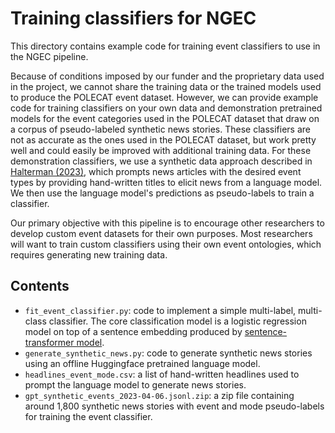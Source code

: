 # Training classifiers for NGEC

This directory contains example code for training event classifiers to use in the NGEC pipeline.

Because of conditions imposed by our funder and the proprietary data used in the project, we cannot share the training data or the trained models used to produce the POLECAT event dataset. However, we can provide example code for training classifiers on your own data and demonstration pretrained models for the event categories used in the POLECAT dataset that draw on a corpus of pseudo-labeled synthetic news stories. These classifiers are not as accurate as the ones used in the POLECAT dataset, but work pretty well and could easily be improved with additional training data. For these demonstration classifiers, we use a synthetic data approach described in [Halterman (2023)](https://arxiv.org/abs/2303.16028), which prompts news articles with the desired event types by providing hand-written titles to elicit news from a language model. We then use the language model's predictions as pseudo-labels to train a classifier. 

Our primary objective with this pipeline is to encourage other researchers to develop custom event datasets for their own purposes. 
Most researchers will want to train custom classifiers using their own event ontologies, which requires generating new training data.

## Contents

- `fit_event_classifier.py`: code to implement a simple multi-label, multi-class classifier. The core classification model is a logistic regression model on top of a sentence embedding produced by [sentence-transformer model](sentence-transformers/paraphrase-mpnet-base-v2).
- `generate_synthetic_news.py`: code to generate synthetic news stories using an offline Huggingface pretrained language model.
- `headlines_event_mode.csv`: a list of hand-written headlines used to prompt the language model to generate news stories.
- `gpt_synthetic_events_2023-04-06.jsonl.zip`: a zip file containing around 1,800 synthetic news stories with event and mode pseudo-labels for training the event classifier.

